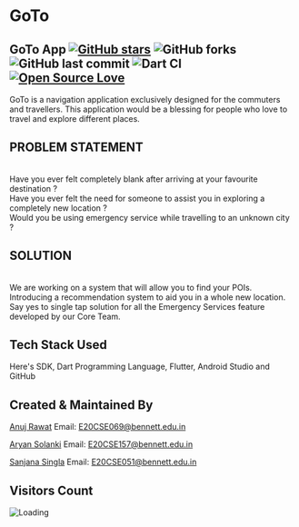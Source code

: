 # GoTo


## GoTo App [![GitHub stars](https://img.shields.io/github/stars/Aryan-Solanki/herehack_S1_GOTO?style=social)](https://github.com/login?return_to=%2FAryan-Solanki%herehack_S1_GOTO) ![GitHub forks](https://img.shields.io/github/forks/Aryan-Solanki/herehack_S1_GOTO?style=social) ![GitHub last commit](https://img.shields.io/github/last-commit/Aryan-Solanki-1nC0re/herehack_S1_GOTO) ![Dart CI](https://github.com/TheAlphamerc/flutter_ecommerce_app/workflows/Dart%20CI/badge.svg) [![Open Source Love](https://badges.frapsoft.com/os/v2/open-source.svg?v=103)](https://github.com//Aryan-Solanki/herehack_S1_GOTO) 

GoTo is a navigation application exclusively designed for the commuters and travellers. This application would be a blessing for people who love to travel and explore different places.


## PROBLEM STATEMENT
<br />Have you ever felt completely blank after arriving at your favourite destination ?
<br />Have you ever felt the need for someone to assist you in exploring a completely new location ?
<br />Would you be using emergency service while travelling to an unknown city ?


## SOLUTION
<br />We are working on a system that will allow you to find your POIs.
<br />Introducing a recommendation system to aid you in a whole new location.
<br />Say yes to single tap solution for all the Emergency Services feature developed by our Core Team.


## Tech Stack Used

Here's SDK, Dart Programming Language,
Flutter, Android Studio and GitHub



## Created & Maintained By

[Anuj Rawat](https://github.com/Anuj024)
Email: [E20CSE069@bennett.edu.in](mailto:E20CSE069@bennett.edu.in)

[Aryan Solanki](https://github.com/Aryan-Solanki)
Email: [E20CSE157@bennett.edu.in](mailto:E20CSE157@bennett.edu.in)

[Sanjana Singla](https://github.com/Sanjana60)
Email: [E20CSE051@bennett.edu.in](mailto:E20CSE051@bennett.edu.in)


## Visitors Count

<img align="left" src = "https://profile-counter.glitch.me/herehack_S1_GOTO/count.svg" alt ="Loading">
